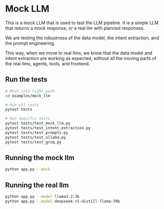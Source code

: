 # Mock LLM

This is a mock LLM that is used to test the LLM pipeline. It is a simple LLM that returns a mock response, or a real llm with planned responses.

We are testing the robustness of the data model, the intent extraction, and the prompt engineering.

This way, when we move to real llms, we know that the data model and intent extraction are working as expected, without all the moving parts of the real llms, agents, tools, and frontend.

## Run the tests 

```bash
# Move into right path
cd examples/mock_llm

# Run all tests
pytest tests

# Run specific tests
pytest tests/test_mock_llm.py
pytest tests/test_intent_extraction.py
pytest tests/test_prompts.py
pytest tests/test_ollama.py
pytest tests/test_groq.py
```

## Running the mock llm

```bash
python app.py --mock
```

## Running the real llm

```bash
python app.py --model llama3.2:3b
python app.py --model deepseek-r1-distill-llama-70b
```

